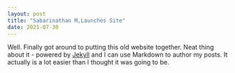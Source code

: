 ```yaml
---
layout: post
title: "Sabarinathan M,Launches Site"
date: 2021-07-30
---
```

Well. Finally got around to putting this old website together. Neat thing about it - powered by [Jekyll](http://jekyllrb.com) and I can use Markdown to author my posts. It actually is a lot easier than I thought it was going to be.
